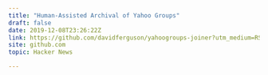 ```yaml
---
title: "Human-Assisted Archival of Yahoo Groups"
draft: false
date: 2019-12-08T23:26:22Z
link: https://github.com/davidferguson/yahoogroups-joiner?utm_medium=RSS&utm_source=hune
site: github.com
topic: Hacker News  

---
```


